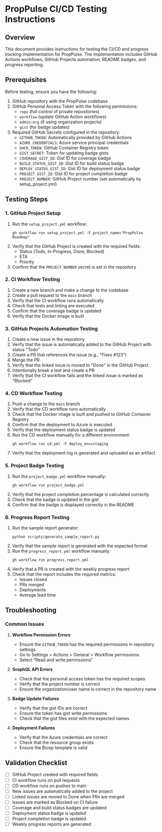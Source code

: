 # PropPulse CI/CD Testing Instructions

## Overview

This document provides instructions for testing the CI/CD and progress tracking implementation for PropPulse. The implementation includes GitHub Actions workflows, GitHub Projects automation, README badges, and progress reporting.

## Prerequisites

Before testing, ensure you have the following:

1. GitHub repository with the PropPulse codebase
2. GitHub Personal Access Token with the following permissions:
   - `repo` (full control of private repositories)
   - `workflow` (update GitHub Action workflows)
   - `admin:org` (if using organization projects)
   - `gist` (for badge updates)
3. Required GitHub Secrets configured in the repository:
   - `GITHUB_TOKEN`: Automatically provided by GitHub Actions
   - `AZURE_CREDENTIALS`: Azure service principal credentials
   - `GHCR_TOKEN`: GitHub Container Registry token
   - `GIST_SECRET`: Token for updating badge gists
   - `COVERAGE_GIST_ID`: Gist ID for coverage badge
   - `BUILD_STATUS_GIST_ID`: Gist ID for build status badge
   - `DEPLOY_STATUS_GIST_ID`: Gist ID for deployment status badge
   - `PROJECT_GIST_ID`: Gist ID for project completion badge
   - `PROJECT_NUMBER`: GitHub Project number (set automatically by setup_project.yml)

## Testing Steps

### 1. GitHub Project Setup

1. Run the `setup_project.yml` workflow:
   ```
   gh workflow run setup_project.yml -F project_name="PropPulse Roadmap"
   ```
2. Verify that the GitHub Project is created with the required fields:
   - Status (Todo, In-Progress, Done, Blocked)
   - ETA
   - Priority
3. Confirm that the `PROJECT_NUMBER` secret is set in the repository

### 2. CI Workflow Testing

1. Create a new branch and make a change to the codebase
2. Create a pull request to the `main` branch
3. Verify that the CI workflow runs automatically
4. Check that tests and linting are executed
5. Confirm that the coverage badge is updated
6. Verify that the Docker image is built

### 3. GitHub Projects Automation Testing

1. Create a new issue in the repository
2. Verify that the issue is automatically added to the GitHub Project with status "Todo"
3. Create a PR that references the issue (e.g., "Fixes #123")
4. Merge the PR
5. Verify that the linked issue is moved to "Done" in the GitHub Project
6. Intentionally break a test and create a PR
7. Verify that the CI workflow fails and the linked issue is marked as "Blocked"

### 4. CD Workflow Testing

1. Push a change to the `main` branch
2. Verify that the CD workflow runs automatically
3. Check that the Docker image is built and pushed to GitHub Container Registry
4. Confirm that the deployment to Azure is executed
5. Verify that the deployment status badge is updated
6. Run the CD workflow manually for a different environment:
   ```
   gh workflow run cd.yml -F deploy_env=staging
   ```
7. Verify that the deployment log is generated and uploaded as an artifact

### 5. Project Badge Testing

1. Run the `project_badge.yml` workflow manually:
   ```
   gh workflow run project_badge.yml
   ```
2. Verify that the project completion percentage is calculated correctly
3. Check that the badge is updated in the gist
4. Confirm that the badge is displayed correctly in the README

### 6. Progress Report Testing

1. Run the sample report generator:
   ```
   python scripts/generate_sample_report.py
   ```
2. Verify that the sample report is generated with the expected format
3. Run the `progress_report.yml` workflow manually:
   ```
   gh workflow run progress_report.yml
   ```
4. Verify that a PR is created with the weekly progress report
5. Check that the report includes the required metrics:
   - Issues closed
   - PRs merged
   - Deployments
   - Average lead time

## Troubleshooting

### Common Issues

1. **Workflow Permission Errors**
   - Ensure the `GITHUB_TOKEN` has the required permissions in repository settings
   - Go to Settings > Actions > General > Workflow permissions
   - Select "Read and write permissions"

2. **GraphQL API Errors**
   - Check that the personal access token has the required scopes
   - Verify that the project number is correct
   - Ensure the organization/user name is correct in the repository name

3. **Badge Update Failures**
   - Verify that the gist IDs are correct
   - Ensure the token has gist write permissions
   - Check that the gist files exist with the expected names

4. **Deployment Failures**
   - Verify that the Azure credentials are correct
   - Check that the resource group exists
   - Ensure the Bicep template is valid

## Validation Checklist

- [ ] GitHub Project created with required fields
- [ ] CI workflow runs on pull requests
- [ ] CD workflow runs on pushes to main
- [ ] New issues are automatically added to the project
- [ ] Linked issues are moved to Done when PRs are merged
- [ ] Issues are marked as Blocked on CI failure
- [ ] Coverage and build status badges are updated
- [ ] Deployment status badge is updated
- [ ] Project completion badge is updated
- [ ] Weekly progress reports are generated
